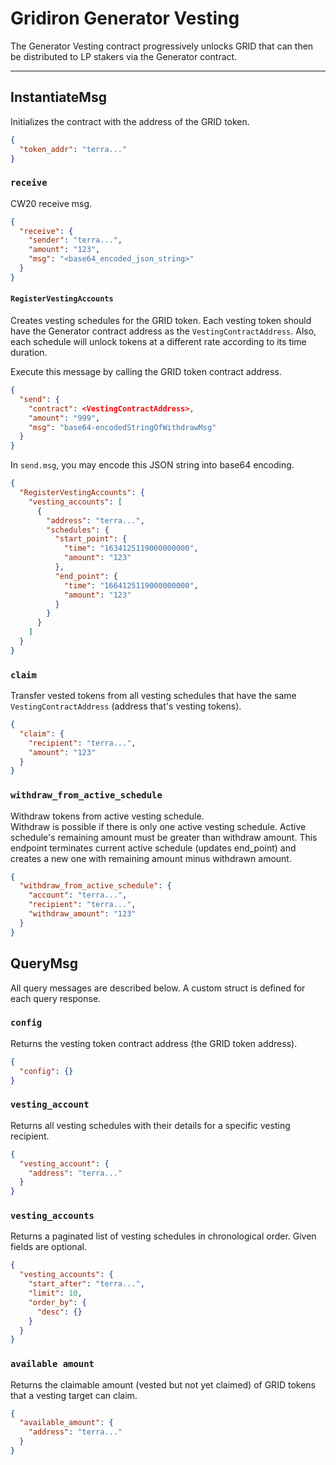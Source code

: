 # Gridiron Generator Vesting

The Generator Vesting contract progressively unlocks GRID that can then be distributed to LP stakers via the Generator contract.

---

## InstantiateMsg

Initializes the contract with the address of the GRID token.

```json
{
  "token_addr": "terra..."
}
```

### `receive`

CW20 receive msg.

```json
{
  "receive": {
    "sender": "terra...",
    "amount": "123",
    "msg": "<base64_encoded_json_string>"
  }
}
```

#### `RegisterVestingAccounts`

Creates vesting schedules for the GRID token. Each vesting token should have the Generator contract address as the `VestingContractAddress`. Also, each schedule will unlock tokens at a different rate according to its time duration.

Execute this message by calling the GRID token contract address.

```json
{
  "send": {
    "contract": <VestingContractAddress>,
    "amount": "999",
    "msg": "base64-encodedStringOfWithdrawMsg"
  }
}
```

In `send.msg`, you may encode this JSON string into base64 encoding.

```json
{
  "RegisterVestingAccounts": {
    "vesting_accounts": [
      {
        "address": "terra...",
        "schedules": {
          "start_point": {
            "time": "1634125119000000000",
            "amount": "123"
          },
          "end_point": {
            "time": "1664125119000000000",
            "amount": "123"
          }
        }
      }
    ]
  }
}
```

### `claim`

Transfer vested tokens from all vesting schedules that have the same `VestingContractAddress` (address that's vesting tokens).

```json
{
  "claim": {
    "recipient": "terra...",
    "amount": "123"
  }
}
```

### `withdraw_from_active_schedule`

Withdraw tokens from active vesting schedule.  
Withdraw is possible if there is only one active vesting schedule. Active schedule's remaining amount must be greater than withdraw amount.
This endpoint terminates current active schedule (updates end_point) and creates a new one with remaining amount minus withdrawn amount.

```json
{
  "withdraw_from_active_schedule": {
    "account": "terra...",
    "recipient": "terra...",
    "withdraw_amount": "123"
  }
}
```

## QueryMsg

All query messages are described below. A custom struct is defined for each query response.

### `config`

Returns the vesting token contract address (the GRID token address).

```json
{
  "config": {}
}
```

### `vesting_account`

Returns all vesting schedules with their details for a specific vesting recipient.

```json
{
  "vesting_account": {
    "address": "terra..."
  }
}
```

### `vesting_accounts`

Returns a paginated list of vesting schedules in chronological order. Given fields are optional.

```json
{
  "vesting_accounts": {
    "start_after": "terra...",
    "limit": 10,
    "order_by": {
      "desc": {}
    }
  }
}
```

### `available amount`

Returns the claimable amount (vested but not yet claimed) of GRID tokens that a vesting target can claim.

```json
{
  "available_amount": {
    "address": "terra..."
  }
}
```
